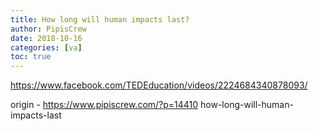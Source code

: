 ```yaml
---
title: How long will human impacts last?
author: PipisCrew
date: 2018-10-16
categories: [va]
toc: true
---
```


https://www.facebook.com/TEDEducation/videos/2224684340878093/

origin - https://www.pipiscrew.com/?p=14410 how-long-will-human-impacts-last